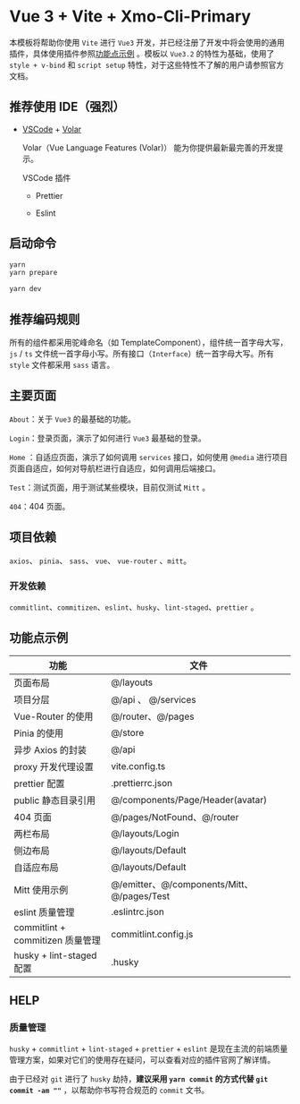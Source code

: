 # Vue 3 + Vite + Xmo-Cli-Primary

本模板将帮助你使用 `Vite` 进行 `Vue3` 开发，并已经注册了开发中将会使用的通用插件，具体使用插件参照[功能点示例](##功能点示例) 。模板以 `Vue3.2` 的特性为基础，使用了 `style + v-bind` 和 `script setup` 特性，对于这些特性不了解的用户请参照官方文档。

## 推荐使用 IDE（强烈）

- [VSCode](https://code.visualstudio.com/) + [Volar](https://marketplace.visualstudio.com/items?itemName=johnsoncodehk.volar)

  Volar（Vue Language Features (Volar)） 能为你提供最新最完善的开发提示。

  VSCode 插件

  - Prettier

  - Eslint

## 启动命令

```bash
yarn
yarn prepare

yarn dev
```

## 推荐编码规则

所有的组件都采用驼峰命名（如 TemplateComponent），组件统一首字母大写，`js` / `ts` 文件统一首字母小写。所有接口（`Interface`）统一首字母大写。所有 `style` 文件都采用 `sass` 语言。

## 主要页面

`About`：关于 `Vue3` 的最基础的功能。

`Login`：登录页面，演示了如何进行 `Vue3` 最基础的登录。

`Home` ：自适应页面，演示了如何调用 `services` 接口，如何使用 `@media` 进行项目页面自适应，如何对导航栏进行自适应，如何调用后端接口。

`Test`：测试页面，用于测试某些模块，目前仅测试 `Mitt` 。

`404`：404 页面。

## 项目依赖

`axios`、 `pinia`、 `sass`、 `vue`、 `vue-router` 、`mitt`。

### 开发依赖

`commitlint`、`commitizen`、`eslint`、`husky`、`lint-staged`、`prettier` 。

## 功能点示例

| 功能                             | 文件                                       |
| -------------------------------- | ------------------------------------------ |
| 页面布局                         | @/layouts                                  |
| 项目分层                         | @/api 、 @/services                        |
| Vue-Router 的使用                | @/router、@/pages                          |
| Pinia 的使用                     | @/store                                    |
| 异步 Axios 的封装                | @/api                                      |
| proxy 开发代理设置               | vite.config.ts                             |
| prettier 配置                    | .prettierrc.json                           |
| public 静态目录引用              | @/components/Page/Header(avatar)           |
| 404 页面                         | @/pages/NotFound、@/router                 |
| 两栏布局                         | @/layouts/Login                            |
| 侧边布局                         | @/layouts/Default                          |
| 自适应布局                       | @/layouts/Default                          |
| Mitt 使用示例                    | @/emitter、@/components/Mitt、@/pages/Test |
| eslint 质量管理                  | .eslintrc.json                             |
| commitlint + commitizen 质量管理 | commitlint.config.js                       |
| husky + lint-staged 配置         | .husky                                     |

## HELP

### 质量管理

`husky` + `commitlint` + `lint-staged` + `prettier` + `eslint` 是现在主流的前端质量管理方案，如果对它们的使用存在疑问，可以查看对应的插件官网了解详情。

由于已经对 `git` 进行了 `husky` 劫持，**建议采用 `yarn commit` 的方式代替 `git commit -am ""`** ，以帮助你书写符合规范的 `commit` 文书。
